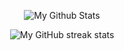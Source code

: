 <p align="center"><img alt="My Github Stats" src="https://github-readme-stats.vercel.app/api?username=omkarxpatel&layout=compact&theme=dark&title_color=AFE1AF&show_icons=true&text_color=808080" /></p>
<p align="center"><img alt="My GitHub streak stats" src="https://streak-stats.demolab.com/?user=qwerty541&background=0d1117&currStreakNum=808080&sideNums=808080&currStreakLabel=808080&sideLabels=808080&dates=808080&fire=2d77dc&ring=2d77dc&locale=en&type=svg&hide_border=true" /></p>
